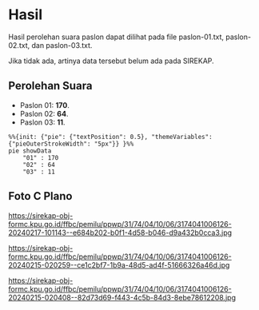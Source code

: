 # Hasil

Hasil perolehan suara paslon dapat dilihat pada file paslon-01.txt, paslon-02.txt, dan paslon-03.txt.

Jika tidak ada, artinya data tersebut belum ada pada SIREKAP.

## Perolehan Suara

 * Paslon 01: **170**.
 * Paslon 02: **64**.
 * Paslon 03: **11**.

```mermaid
%%{init: {"pie": {"textPosition": 0.5}, "themeVariables": {"pieOuterStrokeWidth": "5px"}} }%%
pie showData
    "01" : 170
    "02" : 64
    "03" : 11
```
## Foto C Plano

https://sirekap-obj-formc.kpu.go.id/ffbc/pemilu/ppwp/31/74/04/10/06/3174041006126-20240217-101143--e684b202-b0f1-4d58-b046-d9a432b0cca3.jpg

https://sirekap-obj-formc.kpu.go.id/ffbc/pemilu/ppwp/31/74/04/10/06/3174041006126-20240215-020259--ce1c2bf7-1b9a-48d5-ad4f-51666326a46d.jpg

https://sirekap-obj-formc.kpu.go.id/ffbc/pemilu/ppwp/31/74/04/10/06/3174041006126-20240215-020408--82d73d69-f443-4c5b-84d3-8ebe78612208.jpg

